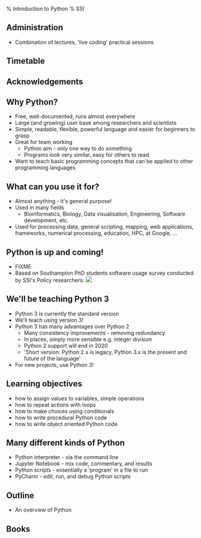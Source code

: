 % Introduction to Python
% SSI

## Administration

* Combination of lectures, 'live coding' practical sessions

## Timetable

## Acknowledgements

## Why Python?

- Free, well-documented, runs almost everywhere
- Large (and growing) user base among researchers and scientists
- Simple, readable, flexible, powerful language and easier for beginners to grasp
- Great for team working
    + Python aim - only one way to do something
    + Programs look very similar, easy for others to read
- Want to teach basic programming concepts that can be applied to other programming languages

## What can you use it for?

- Almost anything - it's general purpose!
- Used in many fields
     + Bioinformatics, Biology, Data visualisation, Engineering, Software development, etc.
- Used for processing data, general scripting, mapping, web applications, frameworks,
numerical processing, education, HPC, at Google, ...

## Python is up and coming!

- FIXME
- Based on Southampton PhD students software usage survey conducted by SSI's Policy researchers:
     ![](../img/wordle3.png)

## We'll be teaching Python 3

- Python 3 is currently the standard version
- We'll teach using version 3!
- Python 3 has many advantages over Python 2
    + Many consistency improvements - removing redundancy
    + In places, simply more sensible e.g. integer division
    + Python 2 support will end in 2020
    + 'Short version: Python 2.x is legacy, Python 3.x is the present and future of the language'
- For new projects, use Python 3!

## Learning objectives

- how to assign values to variables, simple operations
- how to repeat actions with loops
- how to make choices using conditionals
- how to write procedural Python code
- how to write object oriented Python code

## Many different kinds of Python

- Python interpreter - via the command line
- Jupyter Notebook - mix code, commentary, and results
- Python scripts - essentially a 'program' in a file to run
- PyCharm - edit, run, and debug Python scripts

## Outline

- An overview of Python

## Books

